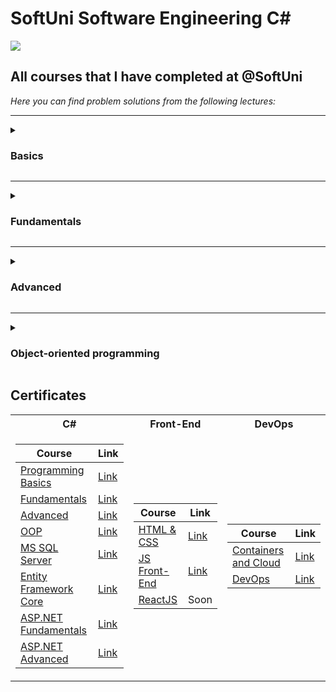 # SoftUni Software Engineering C#
<img src="https://capsule-render.vercel.app/api?type=waving&color=0:552586,100:a82da8&height=300&section=header&text=SoftUni&fontSize=90&fontAlignY=25&desc=Courses&descSize=60&descAlignY=50"/>

<h2>All courses that I have completed at @SoftUni</h2>

<em>Here you can find problem solutions from the following lectures:</em>
***
<details>
<summary><h3> Basics </summary>

1. [**First Steps In Coding**](https://github.com/hristianivanov/SoftUni-Courses/tree/main/Csharp-Basics/1.First%20Steps%20in%20Coding)
2. [**Conditional Statements Advanced**](https://github.com/hristianivanov/SoftUni-Courses/tree/main/Csharp-Basics/2.Conditional%20Statements)
3. [**Nested Conditional Statements**](https://github.com/hristianivanov/SoftUni-Courses/tree/main/Csharp-Basics/3.Conditional%20Statements%20Advanced)
4. [**For Loop**](https://github.com/hristianivanov/SoftUni-Courses/tree/main/Csharp-Basics/4.For-Loop)
5. [**While Loop**](https://github.com/hristianivanov/SoftUni-Courses/tree/main/Csharp-Basics/5.While%20Loop)
6. [**Nested Loops**](https://github.com/hristianivanov/SoftUni-Courses/tree/main/Csharp-Basics/6.Nested%20Loops)
7. [**Final Exam**](https://github.com/hristianivanov/SoftUni-Courses/tree/main/Csharp-Basics/Exams)
 </details>
 
***
 <details>
 <summary><h3> Fundamentals </summary>

1. [**Basic Syntax, Conditional Statements and Loops**]()
2. [**Data Types and Variables**]()
3. [**Arrays**]()
4. [**Methods**]()
5. [**Lists**]()  
6. [**Objects and Classes**]()
7. [**Associative Arrays**]()  
8. [**Text Processing**]()
9. [**Regular Expressions**]()
10. [**ExamPreparation**]()
11. [**FinalExam**]()
  </details>
  
***
 <details>
 <summary><h3> Advanced </summary>

1. [**Stacks and Queues**]()
2. [**Multidimentional Arrays**]()
3. [**Sets and Dictionaries**]()
4. [**Streams, Files and Directories**]()
5. [**Functional Programming**]()
6. [**Defining Classes**]()
7. [**Generics**]() 
8. [**Exam Preparation**]()
9. [**Final Exam**]()
  </details>
  
***
<details>
<summary><h3> Object-oriented programming </summary>

1. [**Inheritance**]()
2. [**Encapsulation**]()
3. [**InterfacesAndAbstraction**]()
4. [**Polymorphism**]()
5. [**ExceptionsAndErrorHandling**]()
6. [**ReflectionAndAttributes**]()
7. [**UnitTesting**]()
8. [**ExamPreparation**]()
9. [**FinalExam**]()
 </details>
 
 
<h2> Certificates </h2>

<table>

<tr>
  <th> C# </th>
  <th> Front-End </th>
  <th> DevOps </th>
</tr>

<tr>
<td>

| **Course**                                                                                                                | **Link**                                                   |
| ---------------------------------------------------------------------                                                     | ---------------------------------------------------------- |
| <a href="https://softuni.bg/trainings/3513/programming-basics-with-csharp-november-2021" > Programming Basics</a>         | <a href="https://softuni.bg/certificates/details/121527/7ee6e4e3"> Link </a> |
| <a href="https://softuni.bg/trainings/3729/programming-fundamentals-with-csharp-may-2022"> Fundamentals </a>              | <a href="https://softuni.bg/certificates/details/139378/f700e378"> Link </a> |
| <a href="https://softuni.bg/trainings/3842/csharp-advanced-september-2022"> Advanced </a>                                 | <a href="https://softuni.bg/certificates/details/144040/4f0e998b"> Link </a> |
| <a href="https://softuni.bg/trainings/3843/csharp-oop-october-2022"> OOP </a>                                             | <a href="https://softuni.bg/certificates/details/150785/bfd90623"> Link </a> |
| <a href="https://softuni.bg/trainings/3965/ms-sql-january-2023"> MS SQL Server </a>                                       | <a href="https://softuni.bg/certificates/details/157803/b4bdd74f"> Link </a> |
| <a href="https://softuni.bg/trainings/3966/entity-framework-core-february-2023"> Entity Framework Core </a>               | <a href="https://softuni.bg/certificates/details/164837/3fd379f2"> Link </a> |
| <a href="https://softuni.bg/trainings/4105/asp-net-fundamentals-may-2023"> ASP.NET Fundamentals </a>                      | <a href="https://softuni.bg/certificates/details/184886/751d905c"> Link </a> |
| <a href="https://softuni.bg/trainings/4107/asp-net-advanced-june-2023"> ASP.NET Advanced </a>                             | <a href="https://softuni.bg/certificates/details/182232/c9bd5c5b"> Link </a> |

</td>

<td>

| **Course**                                                                                            | **Link**                                                                     |
| ----------------------------------------------------------------------------------------              | ---------------------------------------------------------------------------- |
| <a href="https://softuni.bg/trainings/4239/html-and-css-september-2023"> HTML & CSS </a>              | <a href="https://softuni.bg/certificates/details/190966/b6008c36"> Link </a> |
| <a href="https://softuni.bg/trainings/4240/js-front-end-october-2023"> JS Front-End </a>              | <a href="https://softuni.bg/certificates/details/199260/3f6d8c16"> Link </a> |
| <a href="https://softuni.bg/trainings/4529/reactjs-june-2024"> ReactJS </a>                                                                              | <a > Soon </a> |

</td>

<td>

| **Course**                                                                                                                         | **Link**                                                                     |
| ----------------------------------------------------------------------------------------                                           | ---------------------------------------------------------------------------- |
| <a href="https://softuni.bg/trainings/4359/containers-and-cloud-january-2024"> Containers and Cloud </a>                           | <a href="https://softuni.bg/certificates/details/206958/52dc05d1"> Link </a> |
| <a href="https://softuni.bg/trainings/4360/software-engineering-and-devops-february-2024"> DevOps </a>                             | <a href="https://softuni.bg/certificates/details/213325/f05a8ae9" > Link </a> |

</td>

</tr>

</table>
